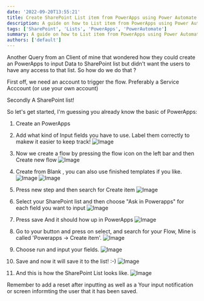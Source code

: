 ```yaml
---
date: '2022-09-20T13:55:21'
title: Create SharePoint List item from PowerApps using Power Automate
description: A guide on how to List item from PowerApps using Power Automate
tags: ['SharePoint', 'Lists', 'PowerApps', 'PowerAutomate']
summary: A guide on how to List item from PowerApps using Power Automate
authors: ['default']
---
```


Another Query from an Client of mine that wondered how they could create an PowerApps to input Data to SharePoint list but didn't want the users to have any access to that list. So how do we do that ?

First off, we need an account to trigger the flow. Preferably a Service Acccount (or use your own account)

Secondly A SharePoint list!

So let's get started, I'm guessing you already know the basic of PowerApps:

1. Create an PowerApps

2. Add what kind of Input fields you have to use. Label them correctly to makew it easier to keep track!
   ![Image](/static/images/assets/PowerAppsCreateListItems/1.png)

3. Now we create a flow by pressing the flow icon on the left bar and then Create new flow
   ![Image](/static/images/assets/PowerAppsCreateListItems/2.png)

4. Create from Blank , you can also use finished templates if you like.
   ![Image](/static/images/assets/PowerAppsCreateListItems/3.png)
   ![Image](/static/images/assets/PowerAppsCreateListItems/4.png)

5. Press new step and then search for Create item
   ![Image](/static/images/assets/PowerAppsCreateListItems/5.png)

6. Select your SharePoint list and then choose "Ask in Powerapps" for each field you want to input
   ![Image](/static/images/assets/PowerAppsCreateListItems/6.png)

7. Press save And it should how up in PowerApps
   ![Image](/static/images/assets/PowerAppsCreateListItems/7.png)

8. Go to your button and press on select, and search for your Flow, Mine is called 'Powerapps -> Create item'.
   ![Image](/static/images/assets/PowerAppsCreateListItems/8.png)

9. Choose run and input your fields.
   ![Image](/static/images/assets/PowerAppsCreateListItems/9.png)

10. Save and now it will save it to the list! :-)
    ![Image](/static/images/assets/PowerAppsCreateListItems/10.png)

11. And this is how the SharePoint List looks like.
    ![Image](/static/images/assets/PowerAppsCreateListItems/11.png)

Remember to add a reset after inputting as well as a Your input notification or screen informting the user that it has been saved.
